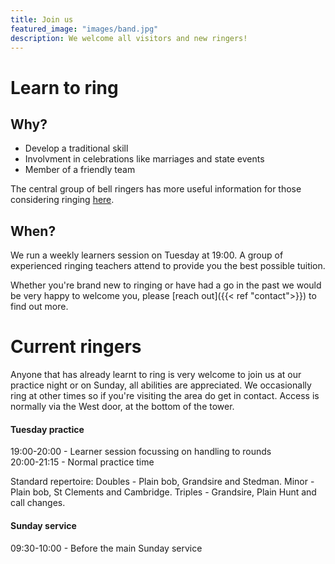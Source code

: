 ```yaml
---
title: Join us
featured_image: "images/band.jpg"
description: We welcome all visitors and new ringers!
---
```


# Learn to ring
## Why?
* Develop a traditional skill
* Involvment in celebrations like marriages and state events
* Member of a friendly team

The central group of bell ringers has more useful information for those considering ringing [here](https://cccbr.org.uk/bellringing/learn/).

## When?
We run a weekly learners session on Tuesday at 19:00. A group of experienced ringing teachers attend to provide you the best possible tuition.

Whether you're brand new to ringing or have had a go in the past we would be very happy to welcome you, please [reach out]({{< ref "contact">}}) to find out more.

# Current ringers
Anyone that has already learnt to ring is very welcome to join us at our practice night or on Sunday, all abilities are appreciated. We occasionally ring at other times so if you're visiting the area do get in contact.
Access is normally via the West door, at the bottom of the tower.

#### Tuesday practice 
19:00-20:00 - Learner session focussing on handling to rounds  
20:00-21:15 - Normal practice time

Standard repertoire: Doubles - Plain bob, Grandsire and Stedman. Minor - Plain bob, St Clements and Cambridge. Triples - Grandsire, Plain Hunt and call changes.

#### Sunday service
09:30-10:00 - Before the main Sunday service